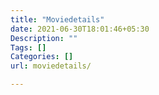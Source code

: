 ```yaml
---
title: "Moviedetails"
date: 2021-06-30T18:01:46+05:30
Description: ""
Tags: []
Categories: []
url: moviedetails/

---
```

